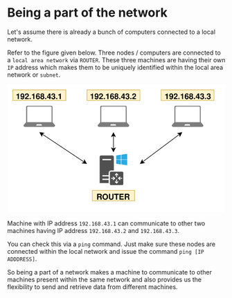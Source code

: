 # Being a part of the network

Let's assume there is already a bunch of computers connected to a local network.

Refer to the figure given below. Three nodes / computers are connected to a `local area network` via `ROUTER`. These three machines are having their own `IP` address which makes them to be uniquely identified within the local area network or `subnet`. 

![Images](./connected-networks.svg)

Machine with IP address `192.168.43.1` can communicate to other two machines having IP address `192.168.43.2` and `192.168.43.3`.

You can check this via a `ping` command. Just make sure these nodes are connected within the local network and issue the command `ping [IP ADDDRESS]`.

So being a part of a network makes a machine to communicate to other machines present within the same network and also provides us the flexibility to send and retrieve data from different machines.


